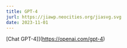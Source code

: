 ```yaml
---
title: GPT-4
jurl: https://jiawp.neocities.org/jiasvg.svg
date: 2023-11-01
---
```

[Chat GPT-4]](https://openai.com/gpt-4)
